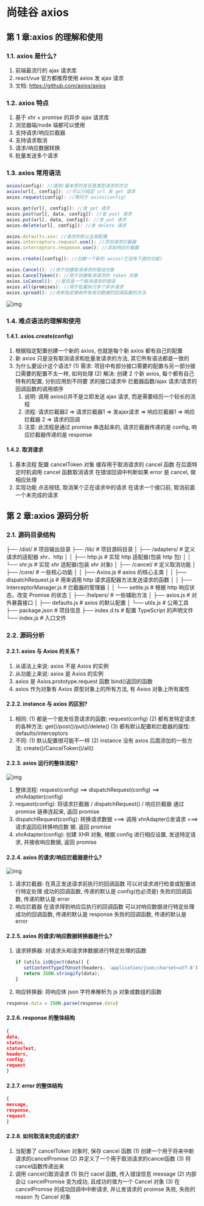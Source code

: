 # 尚硅谷 axios

## 第 1 章:axios 的理解和使用

### 1.1. axios 是什么?

1. 前端最流行的 ajax 请求库
2. react/vue 官方都推荐使用 axios 发 ajax 请求
3. 文档: <https://github.com/axios/axios>

### 1.2. axios 特点
1. 基于 xhr + promise 的异步 ajax 请求库
2. 浏览器端/node 端都可以使用
3. 支持请求/响应拦截器
4. 支持请求取消
5. 请求/响应数据转换
6. 批量发送多个请求

### 1.3. axios 常用语法

```js
axios(config): //通用/最本质的发任意类型请求的方式 
axios(url[, config]): //可以只指定 url 发 get 请求 
axios.request(config): //等同于 axios(config) 

axios.get(url[, config]): //发 get 请求
axios.post(url[, data, config]): //发 post 请求
axios.put(url[, data, config]): //发 put 请求
axios.delete(url[, config]): //发 delete 请求

axios.defaults.xxx: //请求的默认全局配置 
axios.interceptors.request.use(): //添加请求拦截器 
axios.interceptors.response.use(): //添加响应拦截器

axios.create([config]): //创建一个新的 axios(它没有下面的功能)

axios.Cancel(): //用于创建取消请求的错误对象 
axios.CancelToken(): //用于创建取消请求的 token 对象 
axios.isCancel(): //是否是一个取消请求的错误 
axios.all(promises): //用于批量执行多个异步请求 
axios.spread(): //用来指定接收所有成功数据的回调函数的方法
```

![img](../../../ToDo/media/16789752528694/16789761037362.jpg)

### 1.4. 难点语法的理解和使用

#### 1.4.1. axios.create(config)

1. 根据指定配置创建一个新的 axios, 也就是每个新 axios 都有自己的配置
2. 新 axios 只是没有取消请求和批量发请求的方法, 其它所有语法都是一致的
3. 为什么要设计这个语法?
   (1) 需求: 项目中有部分接口需要的配置与另一部分接口需要的配置不太一样, 如何处理
   (2) 解决: 创建 2 个新 axios, 每个都有自己特有的配置, 分别应用到不同要 求的接口请求中
拦截器函数/ajax 请求/请求的回调函数的调用顺序
   1. 说明: 调用 axios()并不是立即发送 ajax 请求, 而是需要经历一个较长的流程
   2. 流程: 请求拦截器2 => 请求拦截器1 => 发ajax请求 => 响应拦截器1 => 响应拦截器 2 => 请求的回调
   3. 注意: 此流程是通过 promise 串连起来的, 请求拦截器传递的是 config, 响应拦截器传递的是 response

#### 1.4.2. 取消请求

1. 基本流程
配置 cancelToken 对象
缓存用于取消请求的 cancel 函数
在后面特定时机调用 cancel 函数取消请求
在错误回调中判断如果 error 是 cancel, 做相应处理
2. 实现功能
点击按钮, 取消某个正在请求中的请求
在请求一个接口前, 取消前面一个未完成的请求

## 第 2 章:axios 源码分析

### 2.1. 源码目录结构

├── /dist/  # 项目输出目录
├── /lib/   # 项目源码目录
│ ├── /adapters/   # 定义请求的适配器 xhr、http
│ │ ├── http.js  # 实现 http 适配器(包装 http 包)
│ │ └── xhr.js  # 实现 xhr 适配器(包装 xhr 对象)
│ ├── /cancel/    # 定义取消功能
│ ├── /core/    # 一些核心功能
│ │ ├── Axios.js    # axios 的核心主类
│ │ ├── dispatchRequest.js # 用来调用 http 请求适配器方法发送请求的函数
│ │ ├── InterceptorManager.js # 拦截器的管理器
│ │ └── settle.js    # 根据 http 响应状态，改变 Promise 的状态
│ ├── /helpers/  # 一些辅助方法
│ ├── axios.js   # 对外暴露接口
│ ├── defaults.js   # axios 的默认配置
│ └── utils.js   # 公用工具
├── package.json   # 项目信息
├── index.d.ts   # 配置 TypeScript 的声明文件
└── index.js   # 入口文件

### 2.2. 源码分析

#### 2.2.1. axios 与 Axios 的关系 ?

1. 从语法上来说: axios 不是 Axios 的实例
2. 从功能上来说: axios 是 Axios 的实例
3. axios 是 Axios.prototype.request 函数 bind()返回的函数
4. axios 作为对象有 Axios 原型对象上的所有方法, 有 Axios 对象上所有属性

#### 2.2.2. instance 与 axios 的区别?

1. 相同:
   (1) 都是一个能发任意请求的函数: request(config)
   (2) 都有发特定请求的各种方法: get()/post()/put()/delete()
   (3) 都有默认配置和拦截器的属性: defaults/interceptors
2. 不同:
   (1) 默认配置很可能不一样
   (2) instance 没有 axios 后面添加的一些方法: create()/CancelToken()/all()

#### 2.2.3. axios 运行的整体流程?

![img](../../../ToDo/media/16789752528694/16789761230050.jpg)

1. 整体流程:
request(config) ==> dispatchRequest(config) ==> xhrAdapter(config)
2. request(config):
将请求拦截器 / dispatchRequest() / 响应拦截器 通过 promise 链串连起来, 返回 promise
3. dispatchRequest(config):
转换请求数据 ===> 调用 xhrAdapter()发请求 ===> 请求返回后转换响应数 据. 返回 promise
4. xhrAdapter(config):
创建 XHR 对象, 根据 config 进行相应设置, 发送特定请求, 并接收响应数据, 返回 promise

#### 2.2.4. axios 的请求/响应拦截器是什么?

![img](../../../ToDo/media/16789752528694/16789761340217.jpg)

1. 请求拦截器:
在真正发送请求前执行的回调函数
可以对请求进行检查或配置进行特定处理
成功的回调函数, 传递的默认是 config(也必须是)
失败的回调函数, 传递的默认是 error
2. 响应拦截器
在请求得到响应后执行的回调函数
可以对响应数据进行特定处理
成功的回调函数, 传递的默认是 response
失败的回调函数, 传递的默认是 error

#### 2.2.5. axios 的请求/响应数据转换器是什么?

1. 请求转换器: 对请求头和请求体数据进行特定处理的函数

   ```js
   if (utils.isObject(data)) {
      setContentTypeIfUnset(headers, 'application/json;charset=utf-8');
      return JSON.stringify(data); 
   }
   ```

2. 响应转换器: 将响应体 json 字符串解析为 js 对象或数组的函数

```js
response.data = JSON.parse(response.data)
```

#### 2.2.6. response 的整体结构

```json
{
data, 
status, 
statusText, 
headers, 
config, 
request
}
```

#### 2.2.7. error 的整体结构

```json
{
message,
response,
request
}
```

#### 2.2.8. 如何取消未完成的请求?

1. 当配置了 cancelToken 对象时, 保存 cancel 函数
(1) 创建一个用于将来中断请求的cancelPromise
(2) 并定义了一个用于取消请求的cancel函数
(3) 将cancel函数传递出来
2. 调用 cancel()取消请求
(1) 执行 cacel 函数, 传入错误信息 message
(2) 内部会让 cancelPromise 变为成功, 且成功的值为一个 Cancel 对象
(3) 在 cancelPromise 的成功回调中中断请求, 并让发请求的 proimse 失败,
失败的 reason 为 Cancel 对象
